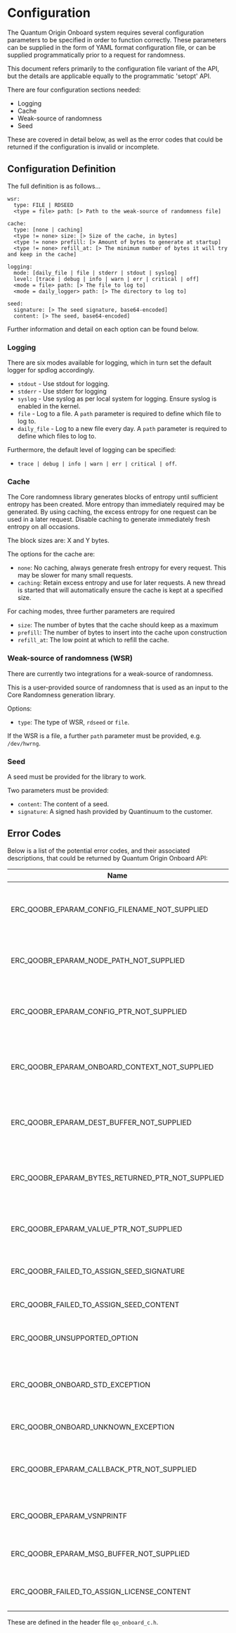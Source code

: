 # Configuration

The Quantum Origin Onboard system requires several configuration parameters to be specified in order to function correctly. These parameters can be supplied in the form of YAML format configuration file, or can be supplied programmatically prior to a request for randomness.

This document refers primarily to the configuration file variant of the API, but the details are applicable equally to the programmatic 'setopt' API.

There are four configuration sections needed:

* Logging
* Cache
* Weak-source of randomness
* Seed

These are covered in detail below, as well as the error codes that could be returned if the configuration is invalid or incomplete.

## Configuration Definition

The full definition is as follows...

```
wsr:
  type: FILE | RDSEED
  <type = file> path: [> Path to the weak-source of randomness file]

cache:
  type: [none | caching]
  <type != none> size: [> Size of the cache, in bytes]
  <type != none> prefill: [> Amount of bytes to generate at startup]
  <type != none> refill_at: [> The minimum number of bytes it will try and keep in the cache]

logging:
  mode: [daily_file | file | stderr | stdout | syslog]
  level: [trace | debug | info | warn | err | critical | off]
  <mode = file> path: [> The file to log to]
  <mode = daily_logger> path: [> The directory to log to]

seed:
  signature: [> The seed signature, base64-encoded]
  content: [> The seed, base64-encoded]
```

Further information and detail on each option can be found below.


### Logging

There are six modes available for logging, which in turn set the default logger for spdlog accordingly.

* ``stdout`` - Use stdout for logging.
* ``stderr`` - Use stderr for logging
* ``syslog`` - Use syslog as per local system for logging.  Ensure syslog is enabled in the kernel.
* ``file`` - Log to a file.  A ``path`` parameter is required to define which file to log to.
* ``daily_file`` - Log to a new file every day.  A ``path`` parameter is required to define which files to log to.

Furthermore, the default level of logging can be specified:

* ``trace | debug | info | warn | err | critical | off``.

### Cache

The Core randomness library generates blocks of entropy until sufficient entropy has been created.  More entropy than immediately required may be generated.  By using caching, the excess entropy for one request can be used in a later request.  Disable caching to generate immediately fresh entropy on all occasions.

The block sizes are: X and Y bytes.

The options for the cache are:

* ``none``: No caching, always generate fresh entropy for every request.  This may be slower for many small requests.
* ``caching``: Retain excess entropy and use for later requests. A new thread is started that will automatically ensure the cache is kept at a specified size.

For caching modes, three further parameters are required

* ``size``: The number of bytes that the cache should keep as a maximum
* ``prefill``: The number of bytes to insert into the cache upon construction
* ``refill_at``: The low point at which to refill the cache.

### Weak-source of randomness (WSR)

There are currently two integrations for a weak-source of randomness.

This is a user-provided source of randomness that is used as an input to the Core Randomness generation library.

Options:

* ``type``: The type of WSR, ``rdseed`` or ``file``.

If the WSR is a file, a further ``path`` parameter must be provided, e.g. ``/dev/hwrng``.

### Seed

A seed must be provided for the library to work.

Two parameters must be provided:

* ``content``:  The content of a seed.
* ``signature``:  A signed hash provided by Quantinuum to the customer.

## Error Codes

Below is a list of the potential error codes, and their associated descriptions, that could be returned by Quantum Origin Onboard API:

| Name                                            | Description                                                         |
|-------------------------------------------------|---------------------------------------------------------------------|
|ERC_QOOBR_EPARAM_CONFIG_FILENAME_NOT_SUPPLIED    | A required configuration filename parameter was not supplied        |
|ERC_QOOBR_EPARAM_NODE_PATH_NOT_SUPPLIED          | The required node-path parameter was not supplied                   |
|ERC_QOOBR_EPARAM_CONFIG_PTR_NOT_SUPPLIED         | The required configuration pointer parameter was not supplied       |
|ERC_QOOBR_EPARAM_ONBOARD_CONTEXT_NOT_SUPPLIED    | The required context pointer parameter was not supplied             |
|ERC_QOOBR_EPARAM_DEST_BUFFER_NOT_SUPPLIED        | The required destination buffer output parameter was not supplied   |
|ERC_QOOBR_EPARAM_BYTES_RETURNED_PTR_NOT_SUPPLIED | The required byte-count output parameter was not supplied           |
|ERC_QOOBR_EPARAM_VALUE_PTR_NOT_SUPPLIED          | The required config value parameter was not supplied                |
|ERC_QOOBR_FAILED_TO_ASSIGN_SEED_SIGNATURE        | Setting the seed signature failed                                   |
|ERC_QOOBR_FAILED_TO_ASSIGN_SEED_CONTENT          | Setting the seed content failed                                     |
|ERC_QOOBR_UNSUPPORTED_OPTION                     | The attempted action is not supported                               |
|ERC_QOOBR_ONBOARD_STD_EXCEPTION                  | A standard exception occurred, see error string for more details    |
|ERC_QOOBR_ONBOARD_UNKNOWN_EXCEPTION              | An unknown exception occurred                                       |
|ERC_QOOBR_EPARAM_CALLBACK_PTR_NOT_SUPPLIED       | The required callback function parameter was not supplied           |
|ERC_QOOBR_EPARAM_VSNPRINTF                       | An error occured whilst using vsnprintf                             |
|ERC_QOOBR_EPARAM_MSG_BUFFER_NOT_SUPPLIED         | The required message buffer was not supplied                        |
|ERC_QOOBR_FAILED_TO_ASSIGN_LICENSE_CONTENT       | Setting the license content failed                                  |

These are defined in the header file `qo_onboard_c.h`.
